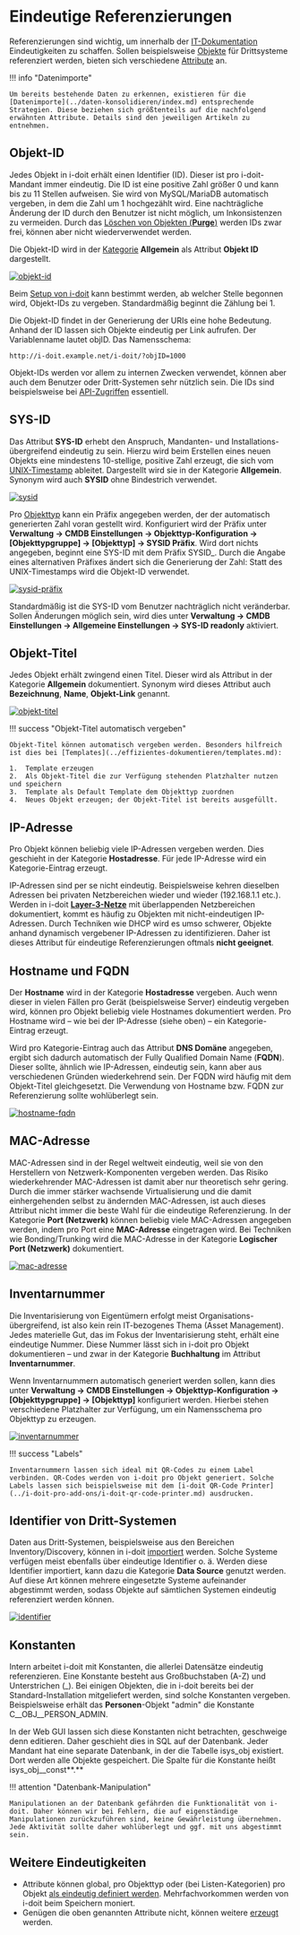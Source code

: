 # Eindeutige Referenzierungen

Referenzierungen sind wichtig, um innerhalb der [IT-Dokumentation](../glossar.md) Eindeutigkeiten zu schaffen. Sollen beispielsweise [Objekte](struktur-it-dokumentation.md) für Drittsysteme referenziert werden, bieten sich verschiedene [Attribute](struktur-it-dokumentation.md) an.

!!! info "Datenimporte"

    Um bereits bestehende Daten zu erkennen, existieren für die [Datenimporte](../daten-konsolidieren/index.md) entsprechende Strategien. Diese beziehen sich größtenteils auf die nachfolgend erwähnten Attribute. Details sind den jeweiligen Artikeln zu entnehmen.

Objekt-ID
---------

Jedes Objekt in i-doit erhält einen Identifier (ID). Dieser ist pro i-doit-Mandant immer eindeutig. Die ID ist eine positive Zahl größer 0 und kann bis zu 11 Stellen aufweisen. Sie wird von MySQL/MariaDB automatisch vergeben, in dem die Zahl um 1 hochgezählt wird. Eine nachträgliche Änderung der ID durch den Benutzer ist nicht möglich, um Inkonsistenzen zu vermeiden. Durch das [Löschen von Objekten (**Purge**)](lebens-und-dokumentationszyklus.md) werden IDs zwar frei, können aber nicht wiederverwendet werden.

Die Objekt-ID wird in der [Kategorie](struktur-it-dokumentation.md) **Allgemein** als Attribut **Objekt ID** dargestellt.

[![objekt-id](../assets/images/de/grundlagen/eindeutige-referenzierungen/1-er.png)](../assets/images/de/grundlagen/eindeutige-referenzierungen/1-er.png)

Beim [Setup von i-doit](../installation/manuelle-installation/setup.md) kann bestimmt werden, ab welcher Stelle begonnen wird, Objekt-IDs zu vergeben. Standardmäßig beginnt die Zählung bei 1.

Die Objekt-ID findet in der Generierung der URIs eine hohe Bedeutung. Anhand der ID lassen sich Objekte eindeutig per Link aufrufen. Der Variablenname lautet objID. Das Namensschema:

    http://i-doit.example.net/i-doit/?objID=1000

Objekt-IDs werden vor allem zu internen Zwecken verwendet, können aber auch dem Benutzer oder Dritt-Systemen sehr nützlich sein. Die IDs sind beispielsweise bei [API-Zugriffen](/pages/viewpage.action?pageId=7831613) essentiell.

SYS-ID
------

Das Attribut **SYS-ID** erhebt den Anspruch, Mandanten- und Installations-übergreifend eindeutig zu sein. Hierzu wird beim Erstellen eines neuen Objekts eine mindestens 10-stellige, positive Zahl erzeugt, die sich vom [UNIX-Timestamp](https://de.wikipedia.org/wiki/Unixzeit) ableitet. Dargestellt wird sie in der Kategorie **Allgemein**. Synonym wird auch **SYSID** ohne Bindestrich verwendet.

[![sysid](../assets/images/de/grundlagen/eindeutige-referenzierungen/2-er.png)](../assets/images/de/grundlagen/eindeutige-referenzierungen/2-er.png)

Pro [Objekttyp](/display/de/Struktur+der+IT-Dokumentation) kann ein Präfix angegeben werden, der der automatisch generierten Zahl voran gestellt wird. Konfiguriert wird der Präfix unter **Verwaltung → CMDB Einstellungen → Objekttyp-Konfiguration → [Objekttypgruppe] → [Objekttyp] → SYSID Präfix**. Wird dort nichts angegeben, beginnt eine SYS-ID mit dem Präfix SYSID_. Durch die Angabe eines alternativen Präfixes ändert sich die Generierung der Zahl: Statt des UNIX-Timestamps wird die Objekt-ID verwendet.

[![sysid-präfix](../assets/images/de/grundlagen/eindeutige-referenzierungen/3-er.png)](../assets/images/de/grundlagen/eindeutige-referenzierungen/3-er.png)

Standardmäßig ist die SYS-ID vom Benutzer nachträglich nicht veränderbar. Sollen Änderungen möglich sein, wird dies unter **Verwaltung → CMDB Einstellungen → Allgemeine Einstellungen → SYS-ID readonly** aktiviert.

Objekt-Titel
------------

Jedes Objekt erhält zwingend einen Titel. Dieser wird als Attribut in der Kategorie **Allgemein** dokumentiert. Synonym wird dieses Attribut auch **Bezeichnung**, **Name**, **Objekt-Link** genannt.

[![objekt-titel](../assets/images/de/grundlagen/eindeutige-referenzierungen/4-er.png)](../assets/images/de/grundlagen/eindeutige-referenzierungen/4-er.png)

!!! success "Objekt-Titel automatisch vergeben"

    Objekt-Titel können automatisch vergeben werden. Besonders hilfreich ist dies bei [Templates](../effizientes-dokumentieren/templates.md):

    1.  Template erzeugen
    2.  Als Objekt-Titel die zur Verfügung stehenden Platzhalter nutzen und speichern
    3.  Template als Default Template dem Objekttyp zuordnen
    4.  Neues Objekt erzeugen; der Objekt-Titel ist bereits ausgefüllt.

IP-Adresse
----------

Pro Objekt können beliebig viele IP-Adressen vergeben werden. Dies geschieht in der Kategorie **Hostadresse**. Für jede IP-Adresse wird ein Kategorie-Eintrag erzeugt.

IP-Adressen sind per se nicht eindeutig. Beispielsweise kehren dieselben Adressen bei privaten Netzbereichen wieder und wieder (192.168.1.1 etc.). Werden in i-doit [**Layer-3-Netze**](../anwendungsfaelle/ip-adress-management.md) mit überlappenden Netzbereichen dokumentiert, kommt es häufig zu Objekten mit nicht-eindeutigen IP-Adressen. Durch Techniken wie DHCP wird es umso schwerer, Objekte anhand dynamisch vergebener IP-Adressen zu identifizieren. Daher ist dieses Attribut für eindeutige Referenzierungen oftmals **nicht geeignet**.

Hostname und FQDN
-----------------

Der **Hostname** wird in der Kategorie **Hostadresse** vergeben. Auch wenn dieser in vielen Fällen pro Gerät (beispielsweise Server) eindeutig vergeben wird, können pro Objekt beliebig viele Hostnames dokumentiert werden. Pro Hostname wird – wie bei der IP-Adresse (siehe oben) – ein Kategorie-Eintrag erzeugt.

Wird pro Kategorie-Eintrag auch das Attribut **DNS Domäne** angegeben, ergibt sich dadurch automatisch der Fully Qualified Domain Name (**FQDN**). Dieser sollte, ähnlich wie IP-Adressen, eindeutig sein, kann aber aus verschiedenen Gründen wiederkehrend sein. Der FQDN wird häufig mit dem Objekt-Titel gleichgesetzt. Die Verwendung von Hostname bzw. FQDN zur Referenzierung sollte wohlüberlegt sein.

[![hostname-fqdn](../assets/images/de/grundlagen/eindeutige-referenzierungen/5-er.png)](../assets/images/de/grundlagen/eindeutige-referenzierungen/5-er.png)

MAC-Adresse
-----------

MAC-Adressen sind in der Regel weltweit eindeutig, weil sie von den Herstellern von Netzwerk-Komponenten vergeben werden. Das Risiko wiederkehrender MAC-Adressen ist damit aber nur theoretisch sehr gering. Durch die immer stärker wachsende Virtualisierung und die damit einhergehenden selbst zu ändernden MAC-Adressen, ist auch dieses Attribut nicht immer die beste Wahl für die eindeutige Referenzierung. In der Kategorie **Port (Netzwerk)** können beliebig viele MAC-Adressen angegeben werden, indem pro Port eine **MAC-Adresse** eingetragen wird. Bei Techniken wie Bonding/Trunking wird die MAC-Adresse in der Kategorie **Logischer Port (Netzwerk)** dokumentiert.

[![mac-adresse](../assets/images/de/grundlagen/eindeutige-referenzierungen/6-er.png)](../assets/images/de/grundlagen/eindeutige-referenzierungen/6-er.png)

Inventarnummer
--------------

Die Inventarisierung von Eigentümern erfolgt meist Organisations-übergreifend, ist also kein rein IT-bezogenes Thema (Asset Management). Jedes materielle Gut, das im Fokus der Inventarisierung steht, erhält eine eindeutige Nummer. Diese Nummer lässt sich in i-doit pro Objekt dokumentieren – und zwar in der Kategorie **Buchhaltung** im Attribut **Inventarnummer**.

Wenn Inventarnummern automatisch generiert werden sollen, kann dies unter **Verwaltung → CMDB Einstellungen → Objekttyp-Konfiguration → [Objekttypgruppe] → [Objekttyp]** konfiguriert werden. Hierbei stehen verschiedene Platzhalter zur Verfügung, um ein Namensschema pro Objekttyp zu erzeugen.

[![inventarnummer](../assets/images/de/grundlagen/eindeutige-referenzierungen/7-er.png)](../assets/images/de/grundlagen/eindeutige-referenzierungen/7-er.png)

!!! success "Labels"

    Inventarnummern lassen sich ideal mit QR-Codes zu einem Label verbinden. QR-Codes werden von i-doit pro Objekt generiert. Solche Labels lassen sich beispielsweise mit dem [i-doit QR-Code Printer](../i-doit-pro-add-ons/i-doit-qr-code-printer.md) ausdrucken.

Identifier von Dritt-Systemen
-----------------------------

Daten aus Dritt-Systemen, beispielsweise aus den Bereichen Inventory/Discovery, können in i-doit [importiert](../daten-konsolidieren/index.md) werden. Solche Systeme verfügen meist ebenfalls über eindeutige Identifier o. ä. Werden diese Identifier importiert, kann dazu die Kategorie **Data Source** genutzt werden. Auf diese Art können mehrere eingesetzte Systeme aufeinander abgestimmt werden, sodass Objekte auf sämtlichen Systemen eindeutig referenziert werden können.

[![identifier](../assets/images/de/grundlagen/eindeutige-referenzierungen/8-er.png)](../assets/images/de/grundlagen/eindeutige-referenzierungen/8-er.png)

Konstanten
----------

Intern arbeitet i-doit mit Konstanten, die allerlei Datensätze eindeutig referenzieren. Eine Konstante besteht aus Großbuchstaben (A-Z) und Unterstrichen (\_). Bei einigen Objekten, die in i-doit bereits bei der Standard-Installation mitgeliefert werden, sind solche Konstanten vergeben. Beispielsweise erhält das **Personen**\-Objekt "admin" die Konstante C__OBJ__PERSON_ADMIN.

In der Web GUI lassen sich diese Konstanten nicht betrachten, geschweige denn editieren. Daher geschieht dies in SQL auf der Datenbank. Jeder Mandant hat eine separate Datenbank, in der die Tabelle isys_obj existiert. Dort werden alle Objekte gespeichert. Die Spalte für die Konstante heißt isys_obj__const**.**

!!! attention "Datenbank-Manipulation"

    Manipulationen an der Datenbank gefährden die Funktionalität von i-doit. Daher können wir bei Fehlern, die auf eigenständige Manipulationen zurückzuführen sind, keine Gewährleistung übernehmen. Jede Aktivität sollte daher wohlüberlegt und ggf. mit uns abgestimmt sein.

Weitere Eindeutigkeiten
-----------------------

*   Attribute können global, pro Objekttyp oder (bei Listen-Kategorien) pro Objekt [als eindeutig definiert werden](/display/de/Validierung+und+Pflichtfelder). Mehrfachvorkommen werden von i-doit beim Speichern moniert.
*   Genügen die oben genannten Attribute nicht, können weitere [erzeugt](benutzerdefinierte-kategorien.md) werden.